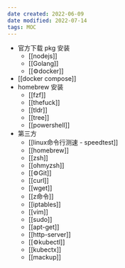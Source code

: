 ```yaml
---
date created: 2022-06-09
date modified: 2022-07-14
tags: MOC 
---
```

- 官方下载 pkg 安装
	- [[nodejs]]
	- [[Golang]]
	- [[⚙docker]]
- [[docker compose]]
- homebrew 安装
	- [[fzf]]
	- [[thefuck]]
	- [[tldr]]
	- [[tree]]
	- [[powershell]]
- 第三方
	- [[linux命令行测速 - speedtest]]
	- [[homebrew]]
	- [[zsh]]
	- [[ohmyzsh]]
	- [[⚙Git]]
	- [[curl]]
	- [[wget]]
	- [[z命令]]
	- [[iptables]]
	- [[vim]]
	- [[sudo]]
	- [[apt-get]]
	- [[http-server]]
	- [[⚙kubectl]]
	- [[kubectx]]
	- [[mackup]]

